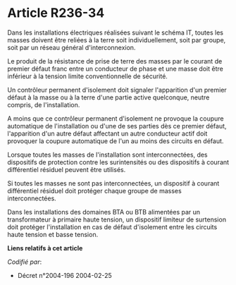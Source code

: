 # Article R236-34

Dans les installations électriques réalisées suivant le schéma IT, toutes les masses doivent être reliées à la terre soit
individuellement, soit par groupe, soit par un réseau général d'interconnexion.

Le produit de la résistance de prise de terre des masses par le courant de premier défaut franc entre un conducteur de phase
et une masse doit être inférieur à la tension limite conventionnelle de sécurité.

Un contrôleur permanent d'isolement doit signaler l'apparition d'un premier défaut à la masse ou à la terre d'une partie
active quelconque, neutre compris, de l'installation.

A moins que ce contrôleur permanent d'isolement ne provoque la coupure automatique de l'installation ou d'une de ses parties
dès ce premier défaut, l'apparition d'un autre défaut affectant un autre conducteur actif doit provoquer la coupure
automatique de l'un au moins des circuits en défaut.

Lorsque toutes les masses de l'installation sont interconnectées, des dispositifs de protection contre les surintensités ou
des dispositifs à courant différentiel résiduel peuvent être utilisés.

Si toutes les masses ne sont pas interconnectées, un dispositif à courant différentiel résiduel doit protéger chaque groupe
de masses interconnectées.

Dans les installations des domaines BTA ou BTB alimentées par un transformateur à primaire haute tension, un dispositif
limiteur de surtension doit protéger l'installation en cas de défaut d'isolement entre les circuits haute tension et basse
tension.

**Liens relatifs à cet article**

_Codifié par_:

  - Décret n°2004-196 2004-02-25

